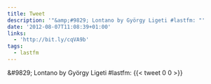 ```yaml
---
title: Tweet
description: '"&amp;#9829; Lontano by György Ligeti #lastfm: "'
date: '2012-08-07T11:08:39+01:00'
links:
  - 'http://bit.ly/cqVA9b'
tags:
  - lastfm
---
```

&amp;#9829; Lontano by György Ligeti #lastfm: 
      {{< tweet 0 0 >}}
    
